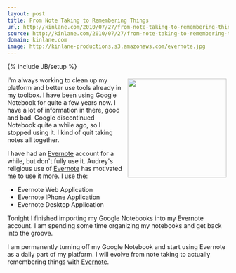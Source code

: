 ```yaml
---
layout: post
title: From Note Taking to Remembering Things
url: http://kinlane.com/2010/07/27/from-note-taking-to-remembering-things/
source: http://kinlane.com/2010/07/27/from-note-taking-to-remembering-things/
domain: kinlane.com
image: http://kinlane-productions.s3.amazonaws.com/evernote.jpg
---
```

{% include JB/setup %}<p><img class="alignnone" style="padding: 5px;" title="Evernote" src="http://kinlane-productions.s3.amazonaws.com/evernote.jpg" alt="" width="225" align="right" />I'm always working to clean up my platform and better use tools already in my toolbox. I have been using Google Notebook for quite a few years now. I have a lot of information in there, good and bad. Google discontinued Notebook quite a while ago, so I stopped using it. I kind of quit taking notes all together.<p></p>
I have had an <a href="http://www.evernote.com/" target="_blank">Evernote</a> account for a while, but don't fully use it. Audrey's religious use of <a href="http://www.evernote.com/" target="_blank">Evernote</a> has motivated me to use it more. I use the:
<ul class="mainlist">
	<li>Evernote Web Application</li>
	<li>Evernote IPhone Application</li>
	<li>Evernote Desktop Application</li>
</ul>
Tonight I finished importing my Google Notebooks into my Evernote account. I am spending some time organizing my notebooks and get back into the groove.<p></p>
I am permanently turning off my Google Notebook and start using Evernote as a daily part of my platform. I will evolve from note taking to actually remembering things with <a href="http://www.evernote.com/" target="_blank">Evernote</a>.</p>
